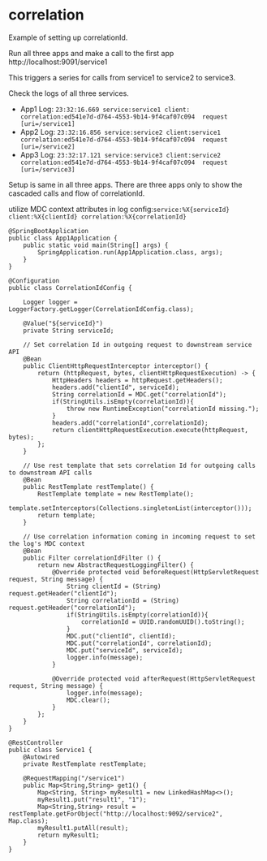 # correlation

Example of setting up correlationId. 

Run all three apps and make a call to the first app
http://localhost:9091/service1

This triggers a series for calls from service1 to service2 to service3.

Check the logs of all three services.


* App1 Log: ```23:32:16.669 service:service1 client: correlation:ed541e7d-d764-4553-9b14-9f4caf07c094  request [uri=/service1]```
* App2 Log: ```23:32:16.856 service:service2 client:service1 correlation:ed541e7d-d764-4553-9b14-9f4caf07c094  request [uri=/service2]```
* App3 Log: ```23:32:17.121 service:service3 client:service2 correlation:ed541e7d-d764-4553-9b14-9f4caf07c094  request [uri=/service3]```



Setup is same in all three apps. There are three apps only to show the cascaded calls and flow of correlationId.


utilize MDC context attributes in log config:```service:%X{serviceId} client:%X{clientId} correlation:%X{correlationId}```

```
@SpringBootApplication
public class App1Application {
	public static void main(String[] args) {
		SpringApplication.run(App1Application.class, args);
	}
}
```

```
@Configuration
public class CorrelationIdConfig {

    Logger logger = LoggerFactory.getLogger(CorrelationIdConfig.class);

    @Value("${serviceId}")
    private String serviceId;

    // Set correlation Id in outgoing request to downstream service API	
    @Bean
    public ClientHttpRequestInterceptor interceptor() {
        return (httpRequest, bytes, clientHttpRequestExecution) -> {
            HttpHeaders headers = httpRequest.getHeaders();
            headers.add("clientId", serviceId);
            String correlationId = MDC.get("correlationId");
            if(StringUtils.isEmpty(correlationId)){
                throw new RuntimeException("correlationId missing.");
            }
            headers.add("correlationId",correlationId);
            return clientHttpRequestExecution.execute(httpRequest, bytes);
        };
    }

    // Use rest template that sets correlation Id for outgoing calls to downstream API calls
    @Bean
    public RestTemplate restTemplate() {
        RestTemplate template = new RestTemplate();
        template.setInterceptors(Collections.singletonList(interceptor()));
        return template;
    }

    // Use correlation information coming in incoming request to set the log's MDC context
    @Bean
    public Filter correlationIdFilter () {
        return new AbstractRequestLoggingFilter() {
            @Override protected void beforeRequest(HttpServletRequest request, String message) {
                String clientId = (String) request.getHeader("clientId");
                String correlationId = (String) request.getHeader("correlationId");
                if(StringUtils.isEmpty(correlationId)){
                    correlationId = UUID.randomUUID().toString();
                }
                MDC.put("clientId", clientId);
                MDC.put("correlationId", correlationId);
                MDC.put("serviceId", serviceId);
                logger.info(message);
            }

            @Override protected void afterRequest(HttpServletRequest request, String message) {
                logger.info(message);
                MDC.clear();
            }
        };
    }
}
```
```
@RestController
public class Service1 {
    @Autowired
    private RestTemplate restTemplate;

    @RequestMapping("/service1")
    public Map<String,String> get1() {
        Map<String, String> myResult1 = new LinkedHashMap<>();
        myResult1.put("result1", "1");
        Map<String,String> result = restTemplate.getForObject("http://localhost:9092/service2", Map.class);
        myResult1.putAll(result);
        return myResult1;
    }
}
```
